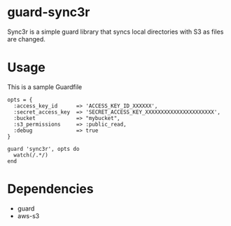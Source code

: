 # guard-sync3r

Sync3r is a simple guard library that syncs local directories with S3 as files are changed. 

# Usage

This is a sample Guardfile

    opts = {
      :access_key_id      => 'ACCESS_KEY_ID_XXXXXX',
      :secret_access_key  => 'SECRET_ACCESS_KEY_XXXXXXXXXXXXXXXXXXXXXX',
      :bucket             => "mybucket",
      :s3_permissions     => :public_read,          
      :debug              => true
    }
    
    guard 'sync3r', opts do
      watch(/.*/)
    end
    

# Dependencies

 - guard
 - aws-s3